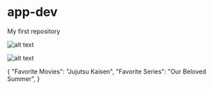 # app-dev
My first repository

![alt text](https://www.google.com/url?sa=i&url=https%3A%2F%2Fjujutsu-kaisen.fandom.com%2Fwiki%2FJujutsu_Kaisen_0%3A_The_Movie&psig=AOvVaw3JJfKJd0CYAYB1Pwa4r1F0&ust=1701937526204000&source=images&cd=vfe&opi=89978449&ved=0CBAQjRxqFwoTCIim5r-x-oIDFQAAAAAdAAAAABAH)

![alt text](https://www.google.com/url?sa=i&url=https%3A%2F%2Fen.wikipedia.org%2Fwiki%2FOur_Beloved_Summer&psig=AOvVaw321yEA3NitgvehxWnjnoU7&ust=1701937944603000&source=images&cd=vfe&opi=89978449&ved=0CBAQjRxqFwoTCNjzlIiz-oIDFQAAAAAdAAAAABAD)

{
  "Favorite Movies": "Jujutsu Kaisen",
  "Favorite Series": "Our Beloved Summer",
}
